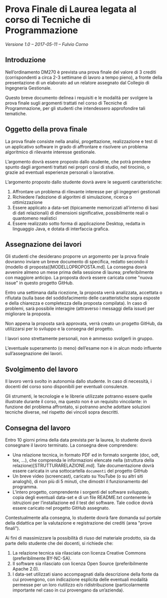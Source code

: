 # Prova Finale di Laurea legata al corso di Tecniche di Programmazione
_Versione 1.0 – 2017-05-11 – Fulvio Corno_

## Introduzione

Nell’ordinamento DM270 è prevista una prova finale del valore di 3 crediti (corrispondenti a circa 2-3 settimane di lavoro a tempo pieno), a fronte della presentazione di un elaborato ad un relatore assegnato dal Collegio di Ingegneria Gestionale.

Questo breve documento delinea i requisiti e le modalità per svolgere la prova finale sugli argomenti trattati nel corso di Tecniche di Programmazione, per gli studenti che intendessero approfondire tali tematiche.

## Oggetto della prova finale

La prova finale consiste nella analisi, progettazione, realizzazione e test di un applicativo software in grado di affrontare e risolvere un problema algoritmico di rilevante interesse gestionale.

L’argomento dovrà essere proposto dallo studente, che potrà prendere spunto dagli argomenti trattati nei propri corsi di studio, nel tirocinio, o grazie ad eventuali esperienze personali o lavorative.

L’argomento proposto dallo studente dovrà avere le seguenti caratteristiche:
1.	Affrontare un problema di rilevante interesse per gli ingegneri gestionali
2.	Richiedere l’adozione di algoritmi di simulazione, ricerca o ottimizzazione
3.	Essere applicato a data-set (tipicamente memorizzati all’interno di basi di dati relazionali) di dimensioni significative, possibilmente reali o quantomeno realistici
4.	Essere realizzato sotto forma di applicazione Desktop, redatta in linguaggio Java, e dotata di interfaccia grafica.

## Assegnazione dei lavori

Gli studenti che desiderano proporre un argomento per la prova finale dovranno inviare un breve documento di specifica, redatto secondo il (modello di proposta)[MODELLOPROPOSTA.md]. La consegna dovrà avvenire almeno un mese prima della sessione di laurea; preferibilmente con maggiore anticipo. La proposta dovrà essere caricata come "nuova issue" in questo progetto GitHub.

Entro una settimana dalla ricezione, la proposta verrà analizzata, accettata o rifiutata (sulla base del soddisfacimento delle caratteristiche sopra esposte e della chiarezza e completezza della proposta compilata). In caso di problemi, sarà possibile interagire (attraverso i messaggi della issue) per migliorare la proposta.

Non appena la proposta sarà approvata, verrà creato un progetto GitHub, da utilizzarsi per lo sviluppo e la consegna del progetto.

I lavori sono strettamente personali, non è ammesso svolgerli in gruppo.

L’eventuale superamento (o meno) dell’esame non è in alcun modo influente sull’assegnazione dei lavori.

## Svolgimento del lavoro

Il lavoro verrà svolto in autonomia dallo studente. In caso di necessità, i docenti del corso sono disponibili per eventuali consulenze.

Gli strumenti, le tecnologie e le librerie utilizzate potranno essere quelle illustrate durante il corso, ma questo non è un requisito vincolante: in funzione del problema affrontato, si potranno anche adottare soluzioni tecniche diverse, nel rispetto dei vincoli sopra descritti.

## Consegna del lavoro

Entro 10 giorni prima della data prevista per la laurea, lo studente dovrà consegnare il lavoro terminato. La consegna deve comprendere:

 -	Una relazione tecnica, in formato PDF ed in formato sorgente (doc, odt, tex, ...), che comprenda le informazioni elencate nella (struttura della relazione)[STRUTTURARELAZIONE.md]. Tale documentazione dovrà essere caricata in una sottocartella `documenti` del progetto GitHub
 -	Un breve video (screencast), caricato su YouTube (o su altri siti analoghi), di non più di 5 minuti, che dimostri il funzionamento del programma.
 -	L'intero progetto, comprendente i sorgenti del software sviluppato, copia degli eventuali data-set e di un file README.txt contenente le istruzioni per l’installazione ed il test del software. Tale codice dovrà essere caricato nel progetto GitHub assegnato.

Contestualmente alla consegna, lo studente dovrà fare domanda sul portale della didattica per la valutazione e registrazione dei crediti (area "prove finali").

Ai fini di massimizzare la possibilità di riuso del materiale prodotto, sia da parte dello studente che dei docenti, si richiede che:

1.	La relazione tecnica sia rilasciata con licenza Creative Commons (preferibilmente BY-NC-SA).
2.	Il software sia rilasciato con licenza Open Source (preferibilmente Apache 2.0).
3.	I data-set utilizzati siano accompagnati dalla descrizione della fonte da cui provengono, con indicazione esplicita delle eventuali modalità permesse per un loro riutilizzo e/o ridistribuzione (particolarmente importante nel caso in cui provengano da un’azienda).

